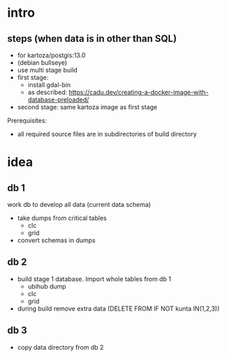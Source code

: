 # intro

## steps (when data is in other than SQL)

* for kartoza/postgis:13.0
* (debian bullseye)
* use multi stage build
* first stage:
  * install gdal-bin
  * as described: https://cadu.dev/creating-a-docker-image-with-database-preloaded/
* second stage: same kartoza image as first stage

Prerequisites:
* all required source files are in subdirectories of build directory

# idea

## db 1

work db to develop all data (current data schema)
* take dumps from critical tables
  * clc
  * grid
* convert schemas in dumps

## db 2

* build stage 1 database. Import whole tables from db 1
  * ubihub dump
  * clc
  * grid
* during build remove extra data (DELETE FROM IF NOT kunta IN(1,2,3))

## db 3

* copy data directory from db 2
